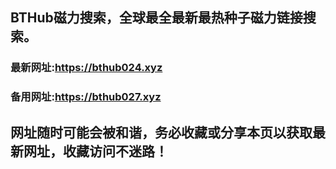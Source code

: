 ## **BTHub磁力搜索，全球最全最新最热种子磁力链接搜索。**
### 最新网址:<a href="https://bthub024.xyz" target="_blank">https://bthub024.xyz</a>
### 备用网址:<a href="https://bthub027.xyz" target="_blank">https://bthub027.xyz</a>
## 网址随时可能会被和谐，务必收藏或分享本页以获取最新网址，收藏访问不迷路！

     


